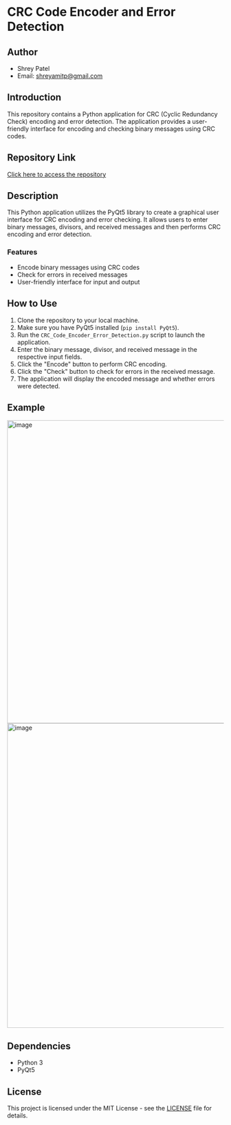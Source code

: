# CRC Code Encoder and Error Detection

## Author
- Shrey Patel
- Email: shreyamitp@gmail.com

## Introduction
This repository contains a Python application for CRC (Cyclic Redundancy Check) encoding and error detection. The application provides a user-friendly interface for encoding and checking binary messages using CRC codes.

## Repository Link
[Click here to access the repository](https://github.com/Shreyp087/CRC-Code-Encoder-and-Error-Detection.git)

## Description
This Python application utilizes the PyQt5 library to create a graphical user interface for CRC encoding and error checking. It allows users to enter binary messages, divisors, and received messages and then performs CRC encoding and error detection.

### Features
- Encode binary messages using CRC codes
- Check for errors in received messages
- User-friendly interface for input and output

## How to Use
1. Clone the repository to your local machine.
2. Make sure you have PyQt5 installed (`pip install PyQt5`).
3. Run the `CRC_Code_Encoder_Error_Detection.py` script to launch the application.
4. Enter the binary message, divisor, and received message in the respective input fields.
5. Click the "Encode" button to perform CRC encoding.
6. Click the "Check" button to check for errors in the received message.
7. The application will display the encoded message and whether errors were detected.

## Example
<img width="704" alt="image" src="https://github.com/Shreyp087/CRC-Code-Encoder-and-Error-Detection/assets/80440996/d0848d6c-4e78-48fa-a7e2-36c2b4d1e771">
<img width="708" alt="image" src="https://github.com/Shreyp087/CRC-Code-Encoder-and-Error-Detection/assets/80440996/d88ce68d-881e-4259-bfd2-3209cbfd35f3">

## Dependencies
- Python 3
- PyQt5

## License
This project is licensed under the MIT License - see the [LICENSE](LICENSE) file for details.
